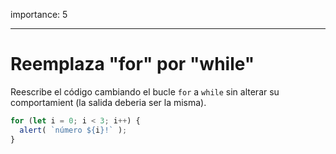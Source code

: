 importance: 5

---

# Reemplaza "for" por "while"

Reescribe el código cambiando el bucle `for` a `while` sin alterar su comportamient (la salida deberia ser la misma).

```js run
for (let i = 0; i < 3; i++) {
  alert( `número ${i}!` );
}
```

